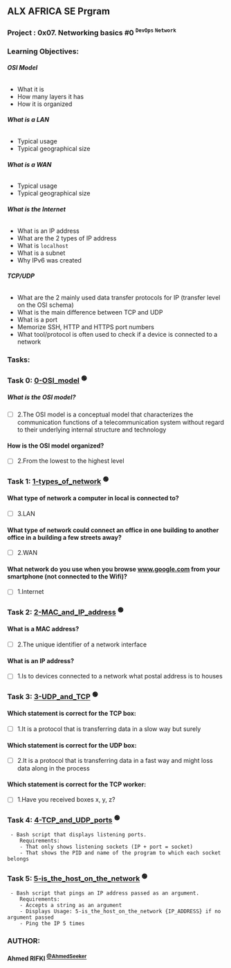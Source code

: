 ## ALX AFRICA SE Prgram

### **Project : 0x07. Networking basics #0 <sup> `` DevOps `` `` Network ``</sup>**
### **Learning Objectives:**

###### **OSI Model**
 - What it is
 - How many layers it has
 - How it is organized

###### **What is a LAN**
 - Typical usage
 - Typical geographical size

###### **What is a WAN**
 - Typical usage
 - Typical geographical size

###### **What is the Internet**
 - What is an IP address
 - What are the 2 types of IP address
 - What is ``localhost``
 - What is a subnet
 - Why IPv6 was created

###### **TCP/UDP**
 - What are the 2 mainly used data transfer protocols for IP (transfer level on the OSI schema)
 - What is the main difference between TCP and UDP
 - What is a port
 - Memorize SSH, HTTP and HTTPS port numbers
 - What tool/protocol is often used to check if a device is connected to a network



### **Tasks:**

### **Task 0:** [0-OSI_model](0-OSI_model) <sup>:green_circle:</sup>
#####  What is the OSI model?
- [ ] 2.The OSI model is a conceptual model that characterizes the communication functions of a telecommunication system without regard to their underlying internal structure and technology

#### How is the OSI model organized?
- [ ] 2.From the lowest to the highest level


### **Task 1:** [1-types_of_network](1-types_of_network) <sup>:green_circle:</sup>
#### What type of network a computer in local is connected to?
- [ ] 3.LAN

#### What type of network could connect an office in one building to another office in a building a few streets away?
- [ ] 2.WAN

#### What network do you use when you browse www.google.com from your smartphone (not connected to the Wifi)?
- [ ] 1.Internet


### **Task 2:** [2-MAC_and_IP_address](2-MAC_and_IP_address) <sup>:green_circle:</sup>
#### What is a MAC address?
- [ ] 2.The unique identifier of a network interface

#### What is an IP address?
- [ ] 1.Is to devices connected to a network what postal address is to houses


### **Task 3:** [3-UDP_and_TCP](3-UDP_and_TCP) <sup>:green_circle:</sup>
#### Which statement is correct for the TCP box:
- [ ] 1.It is a protocol that is transferring data in a slow way but surely

#### Which statement is correct for the UDP box:
- [ ] 2.It is a protocol that is transferring data in a fast way and might loss data along in the process

#### Which statement is correct for the TCP worker:
- [ ] 1.Have you received boxes x, y, z?


### **Task 4:** [4-TCP_and_UDP_ports](4-TCP_and_UDP_ports) <sup>:green_circle:</sup>
```
 - Bash script that displays listening ports.
	Requirements:
	- That only shows listening sockets (IP + port = socket)
	- That shows the PID and name of the program to which each socket belongs
```


### **Task 5:** [5-is_the_host_on_the_network](5-is_the_host_on_the_network) <sup>:green_circle:</sup>
```
 - Bash script that pings an IP address passed as an argument.
	Requirements:
	- Accepts a string as an argument
	- Displays Usage: 5-is_the_host_on_the_network {IP_ADDRESS} if no argument passed
	- Ping the IP 5 times
```

### AUTHOR:
#### **Ahmed RIFKI <sup>[@AhmedSeeker](https://github.com/AhmedSeeker)</sup>**

